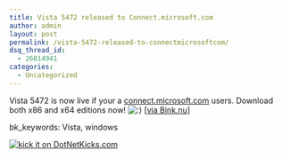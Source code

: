 ```yaml
---
title: Vista 5472 released to Connect.microsoft.com
author: admin
layout: post
permalink: /vista-5472-released-to-connectmicrosoftcom/
dsq_thread_id:
  - 26014941
categories:
  - Uncategorized
---
```

Vista 5472 is now live if your a [connect.microsoft.com][1] users. Download both x86 and x64 editions now! <img src="http://blog.lotas-smartman.net/wp-includes/images/smilies/icon_smile.gif" alt=":)" class="wp-smiley" /> [[via Bink.nu][2]]

bk_keywords: Vista, windows

[<img alt="kick it on DotNetKicks.com" src="http://www.dotnetkicks.com/Services/Images/KickItImageGenerator.ashx?url=http://blog.lotas-smartman.net/archive/2006/07/17/12678.aspx" border=0>][3]

 [1]: http://connect.microsoft.com/
 [2]: http://bink.nu/Article7756.bink
 [3]: http://www.dotnetkicks.com/kick/?url=http://blog.lotas-smartman.net/archive/2006/07/17/12678.aspx